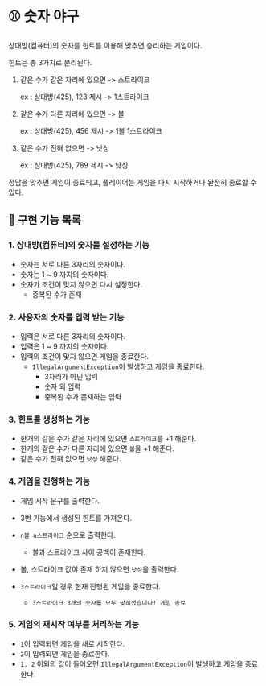 # :baseball: 숫자 야구

상대방(컴퓨터)의 숫자를 힌트를 이용해 맞추면 승리하는 게임이다.

힌트는 총 3가지로 분리된다.

 1. 같은 수가 같은 자리에 있으면 -> 스트라이크

    ex : 상대방(425), 123 제시 -> 1스트라이크

 2. 같은 수가 다른 자리에 있으면 -> 볼

    ex : 상대방(425), 456 제시 -> 1볼 1스트라이크

 3. 같은 수가 전혀 없으면 -> 낫싱

    ex : 상대방(425), 789 제시 -> 낫싱

정답을 맞추면 게임이 종료되고, 플레이어는 게임을 다시 시작하거나 완전히 종료할 수 있다.

## :hammer: 구현 기능 목록

### 1. 상대방(컴퓨터)의 숫자를 설정하는 기능

- 숫자는 서로 다른 3자리의 숫자이다.
- 숫자는 1 ~ 9 까지의 숫자이다.
- 숫자가 조건이 맞지 않으면 다시 설정한다.
  - 중복된 수가 존재

### 2. 사용자의 숫자를 입력 받는 기능

- 입력은 서로 다른 3자리의 숫자이다.
- 입력은 1 ~ 9 까지의 숫자이다.
- 입력의 조건이 맞지 않으면 게임을 종료한다.
  - `IllegalArgumentException`이 발생하고 게임을 종료한다.
    - 3자리가 아닌 입력
    - 숫자 외 입력
    - 중복된 수가 존재하는 입력

### 3. 힌트를 생성하는 기능

- 한개의 같은 수가 같은 자리에 있으면 `스트라이크`를 +1 해준다.
- 한개의 같은 수가 다른 자리에 있으면 `볼`을 +1 해준다.
- 같은 수가 전혀 없으면 `낫싱` 해준다.

### 4. 게임을 진행하는 기능

- 게임 시작 문구를 출력한다.

- 3번 기능에서 생성된 힌트를 가져온다.
- `n볼 n스트라이크` 순으로 출력한다.
  - 볼과 스트라이크 사이 공백이 존재한다.
- 볼, 스트라이크 값이 존재 하지 않으면 `낫싱`을 출력한다.
- `3스트라이크`일 경우 현재 진행된 게임을 종료한다.
  - `3스트라이크
    3개의 숫자를 모두 맞히셨습니다! 게임 종료`

### 5. 게임의 재시작 여부를 처리하는 기능

- `1`이 입력되면 게임을 새로 시작한다.
- `2`이 입력되면 게임을 종료한다.
- `1, 2` 이외의 값이 들어오면 `IllegalArgumentException`이 발생하고 게임을 종료한다.

